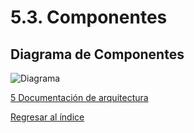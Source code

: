 # 5.3. Componentes

## Diagrama de Componentes

![Diagrama](./Diagram.png)

[5 Documentación de arquitectura](../5.md)

[Regresar al índice](../../README.md)
